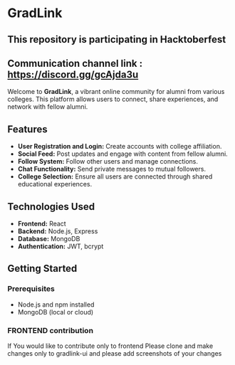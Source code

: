 # GradLink
## This repository is participating in Hacktoberfest
## Communication channel link : https://discord.gg/gcAjda3u
Welcome to **GradLink**, a vibrant online community for alumni from various colleges. This platform allows users to connect, share experiences, and network with fellow alumni.

## Features

- **User Registration and Login:** Create accounts with college affiliation.
- **Social Feed:** Post updates and engage with content from fellow alumni.
- **Follow System:** Follow other users and manage connections.
- **Chat Functionality:** Send private messages to mutual followers.
- **College Selection:** Ensure all users are connected through shared educational experiences.

## Technologies Used

- **Frontend:** React
- **Backend:** Node.js, Express
- **Database:** MongoDB
- **Authentication:** JWT, bcrypt

## Getting Started

### Prerequisites

- Node.js and npm installed
- MongoDB (local or cloud)

### FRONTEND contribution
If You would like to contribute only to frontend Please clone and make changes only to gradlink-ui and please add screenshots of your changes
